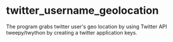 # twitter_username_geolocation
The program grabs twitter user's geo location by using Twitter API tweepy/twython by creating a twitter application keys.


